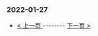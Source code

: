 ### 2022-01-27 
 

- [ < 上一页 ](https://github.com/able8/weibo-hot-record/blob/master/2022-01-26.md) -------- [ 下一页 > ](https://github.com/able8/weibo-hot-record/blob/master/2022-01-28.md)
